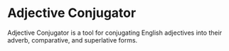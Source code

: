 # Adjective Conjugator
Adjective Conjugator is a tool for conjugating English adjectives into their adverb, comparative, and superlative forms.

